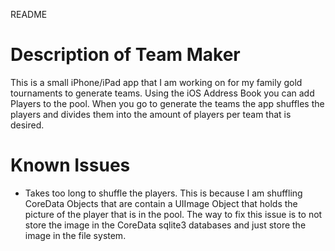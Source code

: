 README

Description of Team Maker
===========================

This is a small iPhone/iPad app that I am working on for my family gold tournaments to generate teams. Using the iOS Address Book you can add Players to the pool. When you go to generate the teams the app shuffles the players and divides them into the amount of players per team that is desired.


Known Issues
===============

* Takes too long to shuffle the players. This is because I am shuffling CoreData Objects that are contain a UIImage Object that holds the picture of the player that is in the pool. The way to fix this issue is to not store the image in the CoreData sqlite3 databases and just store the image in the file system. 